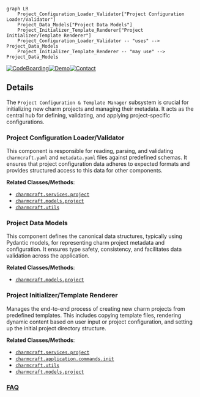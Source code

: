 ```mermaid
graph LR
    Project_Configuration_Loader_Validator["Project Configuration Loader/Validator"]
    Project_Data_Models["Project Data Models"]
    Project_Initializer_Template_Renderer["Project Initializer/Template Renderer"]
    Project_Configuration_Loader_Validator -- "uses" --> Project_Data_Models
    Project_Initializer_Template_Renderer -- "may use" --> Project_Data_Models
```

[![CodeBoarding](https://img.shields.io/badge/Generated%20by-CodeBoarding-9cf?style=flat-square)](https://github.com/CodeBoarding/CodeBoarding)[![Demo](https://img.shields.io/badge/Try%20our-Demo-blue?style=flat-square)](https://www.codeboarding.org/demo)[![Contact](https://img.shields.io/badge/Contact%20us%20-%20contact@codeboarding.org-lightgrey?style=flat-square)](mailto:contact@codeboarding.org)

## Details

The `Project Configuration & Template Manager` subsystem is crucial for initializing new charm projects and managing their metadata. It acts as the central hub for defining, validating, and applying project-specific configurations.

### Project Configuration Loader/Validator
This component is responsible for reading, parsing, and validating `charmcraft.yaml` and `metadata.yaml` files against predefined schemas. It ensures that project configuration data adheres to expected formats and provides structured access to this data for other components.


**Related Classes/Methods**:

- <a href="https://github.com/canonical/charmcraft/blob/main/charmcraft/services/project.py" target="_blank" rel="noopener noreferrer">`charmcraft.services.project`</a>
- <a href="https://github.com/canonical/charmcraft/blob/main/charmcraft/models/project.py" target="_blank" rel="noopener noreferrer">`charmcraft.models.project`</a>
- <a href="https://github.com/canonical/charmcraft/blob/main/charmcraft/utils/__init__.py" target="_blank" rel="noopener noreferrer">`charmcraft.utils`</a>


### Project Data Models
This component defines the canonical data structures, typically using Pydantic models, for representing charm project metadata and configuration. It ensures type safety, consistency, and facilitates data validation across the application.


**Related Classes/Methods**:

- <a href="https://github.com/canonical/charmcraft/blob/main/charmcraft/models/project.py" target="_blank" rel="noopener noreferrer">`charmcraft.models.project`</a>


### Project Initializer/Template Renderer
Manages the end-to-end process of creating new charm projects from predefined templates. This includes copying template files, rendering dynamic content based on user input or project configuration, and setting up the initial project directory structure.


**Related Classes/Methods**:

- <a href="https://github.com/canonical/charmcraft/blob/main/charmcraft/services/project.py" target="_blank" rel="noopener noreferrer">`charmcraft.services.project`</a>
- <a href="https://github.com/canonical/charmcraft/blob/main/charmcraft/application/commands/init.py" target="_blank" rel="noopener noreferrer">`charmcraft.application.commands.init`</a>
- <a href="https://github.com/canonical/charmcraft/blob/main/charmcraft/utils/__init__.py" target="_blank" rel="noopener noreferrer">`charmcraft.utils`</a>
- <a href="https://github.com/canonical/charmcraft/blob/main/charmcraft/models/project.py" target="_blank" rel="noopener noreferrer">`charmcraft.models.project`</a>




### [FAQ](https://github.com/CodeBoarding/GeneratedOnBoardings/tree/main?tab=readme-ov-file#faq)